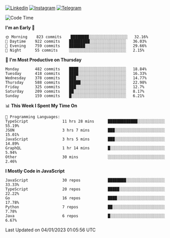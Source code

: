 [![Linkedin](https://img.shields.io/badge/-Archie-blue?style=flat-square&labelColor=gray&logo=Linkedin&logoColor=white&link=https://www.linkedin.com/in/archisdi)](https://www.linkedin.com/in/archisdi)
[![Instagram](https://img.shields.io/badge/-@archisdi-orange?style=flat-square&labelColor=gray&logo=Instagram&logoColor=white&link=https://www.instagram.com/archisdi)](https://www.instagram.com/archisdi)
[![Telegram](https://img.shields.io/badge/-aai-informational?style=flat-square&labelColor=gray&logo=telegram&logoColor=white&link=https://t.me/archisdi)](https://t.me/archisdi)

<!--START_SECTION:waka-->
![Code Time](http://img.shields.io/badge/Code%20Time-1%2C905%20hrs%2011%20mins-blue)

**I'm an Early 🐤** 

```text
🌞 Morning    823 commits    ████████░░░░░░░░░░░░░░░░░   32.16% 
🌆 Daytime    922 commits    █████████░░░░░░░░░░░░░░░░   36.03% 
🌃 Evening    759 commits    ███████░░░░░░░░░░░░░░░░░░   29.66% 
🌙 Night      55 commits     ░░░░░░░░░░░░░░░░░░░░░░░░░   2.15%

```
📅 **I'm Most Productive on Thursday** 

```text
Monday       482 commits    ████░░░░░░░░░░░░░░░░░░░░░   18.84% 
Tuesday      418 commits    ████░░░░░░░░░░░░░░░░░░░░░   16.33% 
Wednesday    378 commits    ███░░░░░░░░░░░░░░░░░░░░░░   14.77% 
Thursday     588 commits    █████░░░░░░░░░░░░░░░░░░░░   22.98% 
Friday       325 commits    ███░░░░░░░░░░░░░░░░░░░░░░   12.7% 
Saturday     209 commits    ██░░░░░░░░░░░░░░░░░░░░░░░   8.17% 
Sunday       159 commits    █░░░░░░░░░░░░░░░░░░░░░░░░   6.21%

```


📊 **This Week I Spent My Time On** 

```text
💬 Programming Languages: 
TypeScript               11 hrs 28 mins      █████████████░░░░░░░░░░░░   55.19% 
JSON                     3 hrs 7 mins        ███░░░░░░░░░░░░░░░░░░░░░░   15.01% 
JavaScript               3 hrs 5 mins        ███░░░░░░░░░░░░░░░░░░░░░░   14.89% 
GraphQL                  1 hr 14 mins        █░░░░░░░░░░░░░░░░░░░░░░░░   5.94% 
Other                    30 mins             ░░░░░░░░░░░░░░░░░░░░░░░░░   2.46%

```

**I Mostly Code in JavaScript** 

```text
JavaScript               30 repos            ████████░░░░░░░░░░░░░░░░░   33.33% 
TypeScript               20 repos            █████░░░░░░░░░░░░░░░░░░░░   22.22% 
Go                       16 repos            ████░░░░░░░░░░░░░░░░░░░░░   17.78% 
Python                   7 repos             ██░░░░░░░░░░░░░░░░░░░░░░░   7.78% 
Java                     6 repos             █░░░░░░░░░░░░░░░░░░░░░░░░   6.67%

```



 Last Updated on 04/01/2023 01:05:56 UTC
<!--END_SECTION:waka-->